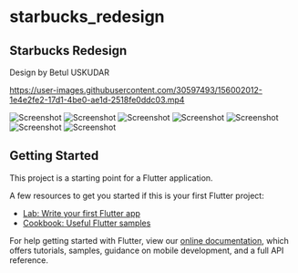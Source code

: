 # starbucks_redesign

##  Starbucks Redesign
Design by Betul USKUDAR

https://user-images.githubusercontent.com/30597493/156002012-1e4e2fe2-17d1-4be0-ae1d-2518fe0ddc03.mp4

![Screenshot](Screenshot_1646055492.png)
![Screenshot](Screenshot_1646055501.png)
![Screenshot](Screenshot_1646055509.png)
![Screenshot](Screenshot_1646055512.png)
![Screenshot](Screenshot_1646055525.png)
![Screenshot](Screenshot_1646055530.png)
![Screenshot](Screenshot_1646055953.png)







## Getting Started

This project is a starting point for a Flutter application.

A few resources to get you started if this is your first Flutter project:

- [Lab: Write your first Flutter app](https://flutter.dev/docs/get-started/codelab)
- [Cookbook: Useful Flutter samples](https://flutter.dev/docs/cookbook)

For help getting started with Flutter, view our
[online documentation](https://flutter.dev/docs), which offers tutorials,
samples, guidance on mobile development, and a full API reference.
